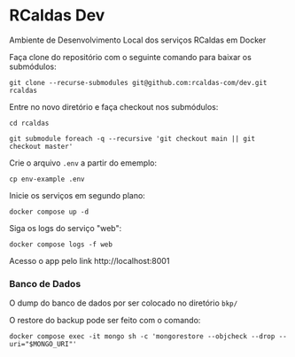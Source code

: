 # RCaldas Dev
Ambiente de Desenvolvimento Local dos serviços RCaldas em Docker

Faça clone do repositório com o seguinte comando para baixar os submódulos:

`git clone --recurse-submodules git@github.com:rcaldas-com/dev.git rcaldas`

Entre no novo diretório e faça checkout nos submódulos:

`cd rcaldas`

`git submodule foreach -q --recursive 'git checkout main || git checkout master'`

Crie o arquivo `.env` a partir do ememplo:

`cp env-example .env`

Inicie os serviços em segundo plano:

`docker compose up -d`

Siga os logs do serviço "web":

`docker compose logs -f web`

Acesso o app pelo link http://localhost:8001


### Banco de Dados

O dump do banco de dados por ser colocado no diretório `bkp/`

O restore do backup pode ser feito com o comando:

`docker compose exec -it mongo sh -c 'mongorestore --objcheck --drop --uri="$MONGO_URI"'`
